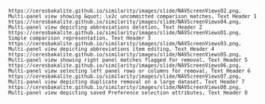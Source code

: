 <code id="ceres-csv">

    https://ceresbakalite.github.io/similarity/images/slide/NAVScreenViews02.png, Multi-panel view showing &quot; \x2c uncommitted comparison matches, Text Header 1
    https://ceresbakalite.github.io/similarity/images/slide/NAVScreenViews04.png, Multi-panel view depicting abbreviations deletion, Text Header 2
    https://ceresbakalite.github.io/similarity/images/slide/NAVScreenViews01.png, Simple comparison representation, Text Header 3
    https://ceresbakalite.github.io/similarity/images/slide/NAVScreenViews03.png, Multi-panel view depicting abbreviations item editing, Text Header 4
    https://ceresbakalite.github.io/similarity/images/slide/NAVScreenViews05.png, Multi-panel view showing right panel matches flagged for removal, Text Header 5
    https://ceresbakalite.github.io/similarity/images/slide/NAVScreenViews06.png, Multi-panel view selecting left panel rows or columns for removal, Text Header 6
    https://ceresbakalite.github.io/similarity/images/slide/NAVScreenViews07.png, Multi-panel view depicting duplicate removal on a large dataset, Text Header 7
    https://ceresbakalite.github.io/similarity/images/slide/NAVScreenViews08.png, Multi-panel view depicting saved Preference selection attributes, Text Header 8

</code>
